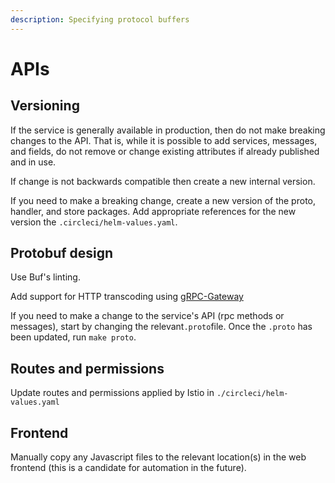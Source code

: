 ```yaml
---
description: Specifying protocol buffers
---
```


# APIs

## Versioning

If the service is generally available in production, then do not make breaking changes to the API. That is, while it is possible to add services, messages, and fields, do not remove or change existing attributes if already published and in use.

If change is not backwards compatible then create a new internal version.

If you need to make a breaking change, create a new version of the proto, handler, and store packages. Add appropriate references for the new version the `.circleci/helm-values.yaml`.

## Protobuf design

Use Buf's linting.

Add support for HTTP transcoding using [gRPC-Gateway](https://github.com/grpc-ecosystem/grpc-gateway)

If you need to make a change to the service's API (rpc methods or messages), start by changing the relevant`.proto`file. Once the `.proto` has been updated, run `make proto`.

## Routes and permissions

Update routes and permissions applied by Istio in `./circleci/helm-values.yaml`

## Frontend

Manually copy any Javascript files to the relevant location(s) in the web frontend (this is a candidate for automation in the future).
